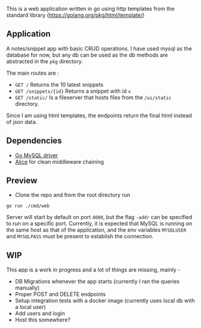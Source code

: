 This is a web application written in go using http templates from the standard library (https://golang.org/pkg/html/template/)

## Application
A notes/snippet app with basic CRUD operations. I have used mysql as the database for now, but any db can be used as the db methods are abstracted in the `pkg` directory.

The main routes are :
- `GET /` Returns the 10 latest snippets
- `GET /snippets/{id}` Returns a snippet with id `x`
- `GET /static/` Is a fileserver that hosts files from the `/ui/static` directory. 

Since I am using html templates, the endpoints return the final html instead of json data.

## Dependencies
- [Go MySQL driver](https://github.com/go-sql-driver/mysql)
- [Alice](https://github.com/justinas/alice) for clean middleware chaining

## Preview
- Clone the repo and from the root directory run
```
go run ./cmd/web
```

Server will start by default on port `4000`, but the flag `-addr` can be specified to run on a specific port.
Currently, it is expected that MySQL is running on the same host as that of the application, and the env variables `MYSQLUSER` and `MYSQLPASS` must be present to establish the connection.


## WIP
This app is a work in progress and a lot of things are missing, mainly -
- DB Migrations whenever the app starts (currently I ran the queries manually)
- Proper POST and DELETE endpoints
- Setup integration tests with a docker image (currently uses local db with a local user)
- Add users and login
- Host this somewhere?
